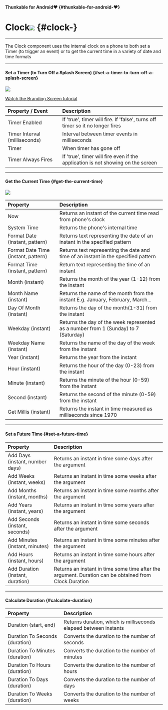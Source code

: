 #### **Thunkable for Android**❤ {#thunkable-for-android-❤}

# Clock![](https://thunkable.gitbooks.io/thunkable-docs/content/assets/clock-icon.png) {#clock-}

---

The Clock component uses the internal clock on a phone to both set a Timer \(to trigger an event\) or to get the current time in a variety of date and time formats

---

#### Set a Timer \(to Turn Off a Splash Screen\) {#set-a-timer-to-turn-off-a-splash-screen}

![](https://thunkable.gitbooks.io/thunkable-docs/content/assets/clock-blocks-1.png)

[Watch the Branding Screen tutorial](https://www.youtube.com/watch?v=9u365ejwTqg&t=1s)

| Property / Event | Description |
| :--- | :--- |
| Timer Enabled | If 'true', timer will fire. If 'false', turns off timer so it no longer fires |
| Timer Interval \(milliseconds\) | Interval between timer events in milliseconds |
| Timer | When timer has gone off |
| Timer Always Fires | If 'true', timer will fire even if the application is not showing on the screen |

---

#### Get the Current Time {#get-the-current-time}

![](https://thunkable.gitbooks.io/thunkable-docs/content/assets/clock-blocks-2.png)

| Property | Description |
| :--- | :--- |
| Now | Returns an instant of the current time read from phone's clock |
| System Time | Returns the phone's internal time |
| Format Date \(instant, pattern\) | Returns text representing the date of an instant in the specified pattern |
| Format Date Time \(instant, pattern\) | Returns text representing the date and time of an instant in the specified pattern |
| Format Time \(instant, pattern\) | Return text representing the time of an instant |
| Month \(instant\) | Returns the month of the year \(1-12\) from the instant |
| Month Name \(instant\) | Returns the name of the month from the instant E.g. January, February, March... |
| Day Of Month \(instant\) | Returns the day of the month\(1-31\) from the instant |
| Weekday \(instant\) | Returns the day of the week represented as a number from 1 \(Sunday\) to 7 \(Saturday\) |
| Weekday Name \(instant\) | Returns the name of the day of the week from the instant |
| Year \(instant\) | Returns the year from the instant |
| Hour \(instant\) | Returns the hour of the day \(0-23\) from the instant |
| Minute \(instant\) | Returns the minute of the hour \(0-59\) from the instant |
| Second \(instant\) | Returns the second of the minute \(0-59\) from the instant |
| Get Millis \(instant\) | Returns the instant in time measured as milliseconds since 1970 |

---

#### Set a Future Time {#set-a-future-time}

| Property | Description |
| :--- | :--- |
| Add Days \(instant, number days\) | Returns an instant in time some days after the argument |
| Add Weeks \(instant, weeks\) | Returns an instant in time some weeks after the argument |
| Add Months \(instant, months\) | Returns an instant in time some months after the argument |
| Add Years \(instant, years\) | Returns an instant in time some years after the argument |
| Add Seconds \(instant, seconds\) | Returns an instant in time some seconds after the argument |
| Add Minutes \(instant, minutes\) | Returns an instant in time some minutes after the argument |
| Add Hours \(instant, hours\) | Returns an instant in time some hours after the argument |
| Add Duration \(instant, duration\) | Returns an instant in time some time after the argument. Duration can be obtained from Clock.Duration |

---

#### Calculate Duration {#calculate-duration}

| Property | Description |
| :--- | :--- |
| Duration \(start, end\) | Returns duration, which is milliseconds elapsed between instants |
| Duration To Seconds \(duration\) | Converts the duration to the number of seconds |
| Duration To Minutes \(duration\) | Converts the duration to the number of minutes |
| Duration To Hours \(duration\) | Converts the duration to the number of hours |
| Duration To Days \(duration\) | Converts the duration to the number of days |
| Duration To Weeks \(duration\) | Converts the duration to the number of weeks |



